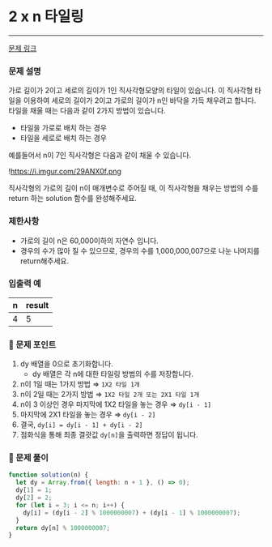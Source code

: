 # **2 x n 타일링**

---

[문제 링크](https://school.programmers.co.kr/learn/courses/30/lessons/12900)

### 문제 설명

가로 길이가 2이고 세로의 길이가 1인 직사각형모양의 타일이 있습니다. 이 직사각형 타일을 이용하여 세로의 길이가 2이고 가로의 길이가 n인 바닥을 가득 채우려고 합니다. 타일을 채울 때는 다음과 같이 2가지 방법이 있습니다.

- 타일을 가로로 배치 하는 경우
- 타일을 세로로 배치 하는 경우

예를들어서 n이 7인 직사각형은 다음과 같이 채울 수 있습니다.

!https://i.imgur.com/29ANX0f.png

직사각형의 가로의 길이 n이 매개변수로 주어질 때, 이 직사각형을 채우는 방법의 수를 return 하는 solution 함수를 완성해주세요.

### 제한사항

- 가로의 길이 n은 60,000이하의 자연수 입니다.
- 경우의 수가 많아 질 수 있으므로, 경우의 수를 1,000,000,007으로 나눈 나머지를 return해주세요.

### **입출력 예**

| n   | result |
| --- | ------ |
| 4   | 5      |

### 📕 문제 포인트

1. dy 배열을 0으로 초기화합니다.
   - dy 배열은 각 n에 대한 타일링 방법의 수를 저장합니다.
2. n이 1일 때는 1가지 방법 ⇒ `1X2 타일 1개`
3. n이 2일 때는 2가지 방법 ⇒ `1X2 타일 2개 또는 2X1 타일 1개`
4. n이 3 이상인 경우 마지막에 1X2 타일을 놓는 경우 ⇒ `dy[i - 1]`
5. 마지막에 2X1 타일을 놓는 경우 ⇒ `dy[i - 2]`
6. 결국, `dy[i] = dy[i - 1] + dy[i - 2]`
7. 점화식을 통해 최종 결괏값 `dy[n]`을 출력하면 정답이 됩니다.

### 📝 문제 풀이

```js
function solution(n) {
  let dy = Array.from({ length: n + 1 }, () => 0);
  dy[1] = 1;
  dy[2] = 2;
  for (let i = 3; i <= n; i++) {
    dy[i] = (dy[i - 2] % 1000000007) + (dy[i - 1] % 1000000007);
  }
  return dy[n] % 1000000007;
}
```
